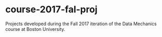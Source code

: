 # course-2017-fal-proj
Projects developed during the Fall 2017 iteration of the Data Mechanics course at Boston University.
